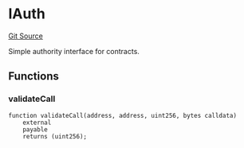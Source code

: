 # IAuth
[Git Source](https://github.com/NaniDAO/accounts/blob/2f2bf269f2dc5ee10a7de9ee887d505fa87a5c18/src/ownership/Keys.sol)

Simple authority interface for contracts.


## Functions
### validateCall


```solidity
function validateCall(address, address, uint256, bytes calldata)
    external
    payable
    returns (uint256);
```

